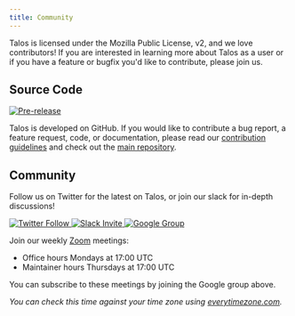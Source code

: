 ```yaml
---
title: Community
---
```


Talos is licensed under the Mozilla Public License, v2, and we love
contributors! If you are interested in learning more about Talos
as a user or if you have a feature or bugfix you'd like to contribute,
please join us.

## Source Code

<a href="https://github.com/talos-systems/talos/releases/latest">
  <img alt="Pre-release" src="https://img.shields.io/github/release-pre/talos-systems/talos.svg?label=pre-release&logo=GitHub&logoColor=white&style=flat-square">
</a>

Talos is developed on GitHub. If you would like to contribute a bug report,
a feature request, code, or documentation, please read our [contribution
guidelines](https://github.com/talos-systems/talos/blob/master/CONTRIBUTING.md)
and check out the [main repository](https://github.com/talos-systems/talos).

## Community

Follow us on Twitter for the latest on Talos, or join our slack for in-depth discussions!

  <a href="https://twitter.com/talossystems">
    <img alt="Twitter Follow" src="https://img.shields.io/twitter/follow/talossystems.svg?style=social">
  </a>

  <a href="https://slack.dev.talos-systems.io">
    <img alt="Slack Invite" src="https://slack.dev.talos-systems.io/badge.svg">
  </a>

  <a href="https://groups.google.com/a/talos-systems.com/forum/#!forum/community">
    <img alt="Google Group" src="https://img.shields.io/badge/Google Groups-Talos Systems Community-blue.svg">
  </a>

Join our weekly [Zoom](https://zoom.us/j/3595189922) meetings:

- Office hours Mondays at 17:00 UTC
- Maintainer hours Thursdays at 17:00 UTC

You can subscribe to these meetings by joining the Google group above.

_You can check this time against your time zone using <a href="https://everytimezone.com/s/6bb1045a">everytimezone.com</a>._
